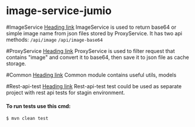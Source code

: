 # image-service-jumio

#ImageService [Heading link](https://github.com/chervonyit/image-service-jumio/tree/master/image-service "Heading Link")
ImageService is used to return base64 or simple image name from json files stored by ProxyService. It has two api methods: 
`/api/image`
`/api/image-base64`

#ProxyService [Heading link](https://github.com/chervonyit/image-service-jumio/tree/master/proxy-service "Heading Link")
ProxyService is used to filter request that contains "image" and convert it to base64, then save it to json file as cache storage. 

#Common [Heading link](https://github.com/chervonyit/image-service-jumio/tree/master/common "Heading Link")
Common module contains useful utils, models

#Rest-api-test [Heading link](https://github.com/chervonyit/image-service-jumio/tree/master/rest-api-test "Heading Link")
Rest-api-test test could be used as separate project with rest api tests for stagin environment.

#### To run tests use this cmd:
`$ mvn clean test`
